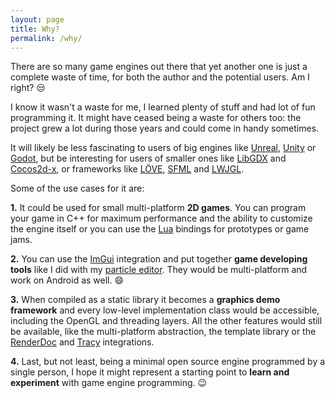 ```yaml
---
layout: page
title: Why?
permalink: /why/
---
```


There are so many game engines out there that yet another one is just a complete waste of time, for both the author and the potential users. Am I right? :unamused:

I know it wasn't a waste for me, I learned plenty of stuff and had lot of fun programming it.
It might have ceased being a waste for others too: the project grew a lot during those years and could come in handy sometimes.

It will likely be less fascinating to users of big engines like [Unreal](https://www.unrealengine.com), [Unity](https://unity.com/) or [Godot](https://godotengine.org/), but be interesting for users of smaller ones like [LibGDX](https://libgdx.badlogicgames.com/) and [Cocos2d-x](https://cocos2d-x.org/), or frameworks like [LÖVE](https://love2d.org/), [SFML](https://www.sfml-dev.org/) and [LWJGL](https://www.lwjgl.org/).

Some of the use cases for it are:

**1.** It could be used for small multi-platform **2D games**. You can program your game in C++ for maximum performance and the ability to customize the engine itself or you can use the [Lua](https://www.lua.org/) bindings for prototypes or game jams.

**2.** You can use the [ImGui](https://github.com/ocornut/imgui) integration and put together **game developing tools** like I did with my [particle editor](https://www.youtube.com/watch?v=RLNI5NMCJ1E). They would be multi-platform and work on Android as well. :smile:

**3.** When compiled as a static library it becomes a **graphics demo framework** and every low-level implementation class would be accessible, including the OpenGL and threading layers.
   All the other features would still be available, like the multi-platform abstraction, the template library or the [RenderDoc](https://renderdoc.org/) and [Tracy](https://bitbucket.org/wolfpld/tracy/src/master/) integrations.

**4.** Last, but not least, being a minimal open source engine programmed by a single person, I hope it might represent a starting point to **learn and experiment** with game engine programming. :wink:

